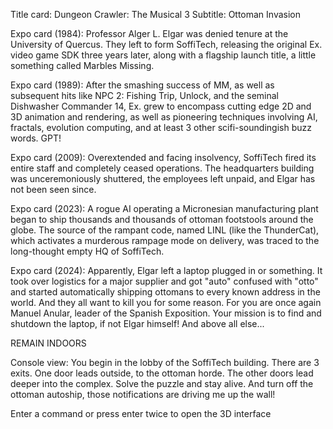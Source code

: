 Title card: Dungeon Crawler: The Musical 3
Subtitle: Ottoman Invasion

Expo card (1984): Professor Alger L. Elgar was denied tenure at the University of Quercus. They left to form SoffiTech, releasing the original Ex. video game SDK three years later, along with a flagship launch title, a little something called Marbles Missing. 

Expo card (1989): After the smashing success of MM, as well as subsequent hits like NPC 2: Fishing Trip, Unlock, and the seminal Dishwasher Commander 14, Ex. grew to encompass cutting edge 2D and 3D animation and rendering, as well as pioneering techniques involving AI, fractals, evolution computing, and at least 3 other scifi-soundingish buzz words. GPT!

Expo card (2009): Overextended and facing insolvency, SoffiTech fired its entire staff and completely ceased operations. The headquarters building was unceremoniously shuttered, the employees left unpaid, and Elgar has not been seen since.

Expo card (2023): A rogue AI operating a Micronesian manufacturing plant began to ship thousands and thousands of ottoman footstools around the globe. The source of the rampant code, named LINL (like the ThunderCat), which activates a murderous rampage mode on delivery, was traced to the long-thought empty HQ of SoffiTech.

Expo card (2024): Apparently, Elgar left a laptop plugged in or something. It took over logistics for a major supplier and got "auto" confused with "otto" and started automatically shipping ottomans to every known address in the world. And they all want to kill you for some reason.
For you are once again Manuel Anular, leader of the Spanish Exposition. Your mission is to find and shutdown the laptop, if not Elgar himself! And above all else...

REMAIN INDOORS

Console view: You begin in the lobby of the SoffiTech building. There are 3 exits. One door leads outside, to the ottoman horde. The other doors lead deeper into the complex. Solve the puzzle and stay alive. And turn off the ottoman autoship, those notifications are driving me up the wall!

Enter a command or press enter twice to open the 3D interface
